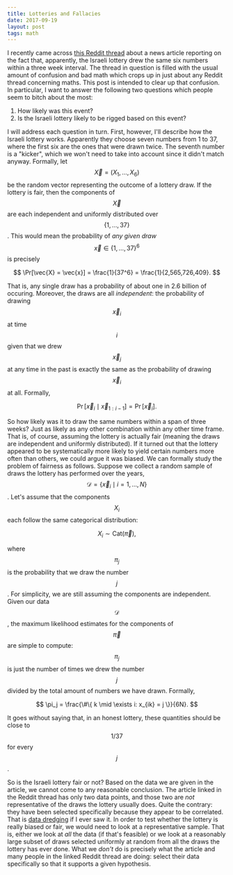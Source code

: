 ```yaml
---
title: Lotteries and Fallacies
date: 2017-09-19
layout: post
tags: math
---
```

I recently came across [this Reddit thread](https://www.reddit.com/r/todayilearned/comments/70un9r/til_that_in_2010_israels_weekly_state_lottery/) about a news article reporting on the fact that, apparently, the Israeli lottery drew the same six numbers within a three week interval. The thread in question is filled with the usual amount of confusion and bad math which crops up in just about any Reddit thread concerning maths. This post is intended to clear up that confusion. In particular, I want to answer the following two questions which people seem to bitch about the most:

1. How likely was this event?
2. Is the Israeli lottery likely to be rigged based on this event?

I will address each question in turn. First, however, I'll describe how the Israeli lottery works. Apparently they choose seven numbers from 1 to 37, where the first six are the ones that were drawn twice. The seventh number is a "kicker", which we won't need to take into account since it didn't match anyway. Formally, let $$\vec{X} = (X_1, \dots, X_6)$$ be the random vector representing the outcome of a lottery draw. If the lottery is fair, then the components of $$\vec{X}$$ are each independent and uniformly distributed over $$\{1, \dots, 37\}$$. This would mean the probability of *any given draw* $$\vec{x} \in \{1, \dots, 37\}^6$$ is precisely

$$
    \Pr[\vec{X} = \vec{x}] = \frac{1}{37^6} = \frac{1}{2,565,726,409}.
$$

That is, any single draw has a probability of about one in 2.6 billion of occuring. Moreover, the draws are all *independent*: the probability of drawing $$\vec{x}_i$$ at time $$i$$ given that we drew $$\vec{x}_j$$ at any time in the past is exactly the same as the probability of drawing $$\vec{x}_i$$ at all. Formally,

$$
    \Pr[\vec{x}_i \mid \vec{x}_{1:i-1}] = \Pr[\vec{x}_i].
$$

So how likely was it to draw the same numbers within a span of three weeks? Just as likely as any other combination within any other time frame. That is, of course, assuming the lottery is actually fair (meaning the draws are independent and uniformly distributed). If it turned out that the lottery appeared to be systematically more likely to yield certain numbers more often than others, we could argue it was biased. We can formally study the problem of fairness as follows. Suppose we collect a random sample of draws the lottery has performed over the years, $$\mathcal{D} = \{ \vec{x}_i \mid i = 1, \dots, N \}$$. Let's assume that the components $$X_i$$ each follow the same categorical distribution:

$$
    X_i \sim \mathrm{Cat}(\vec{\pi}),
$$

where $$\pi_j$$ is the probability that we draw the number $$j$$. For simplicity, we are still assuming the components are independent. Given our data $$\mathcal{D}$$, the maximum likelihood estimates for the components of $$\vec{\pi}$$ are simple to compute: $$\pi_j$$ is just the number of times we drew the number $$j$$ divided by the total amount of numbers we have drawn. Formally,

$$
    \pi_j = \frac{\#\{ k \mid \exists i: x_{ik} = j \}}{6N}.
$$

It goes without saying that, in an honest lottery, these quantities should be close to $$1/37$$ for every $$j$$.

So is the Israeli lottery fair or not? Based on the data we are given in the article, we cannot come to any reasonable conclusion. The article linked in the Reddit thread has only two data points, and those two are *not* representative of the draws the lottery usually does. Quite the contrary: they have been selected specifically because they appear to be correlated. That is [data dredging](https://en.wikipedia.org/wiki/Data_dredging) if I ever saw it. In order to test whether the lottery is really biased or fair, we would need to look at a representative sample. That is, either we look at *all* the data (if that's feasible) or we look at a reasonably large subset of draws selected uniformly at random from all the draws the lottery has ever done. What we *don't* do is precisely what the article and many people in the linked Reddit thread are doing: select their data specifically so that it supports a given hypothesis.
